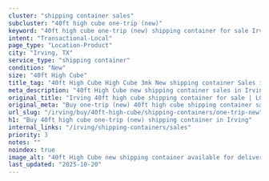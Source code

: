 ```yaml
---
cluster: "shipping container sales"
subcluster: "40ft high cube one-trip (new)"
keyword: "40ft high cube one-trip (new) shipping container for sale Irving, TX"
intent: "Transactional-Local"
page_type: "Location-Product"
city: "Irving, TX"
service_type: "shipping container"
condition: "New"
size: "40ft High Cube"
title_tag: "40ft High Cube High Cube 3mk New shipping container Sales in Irving | LC Container"
meta_description: "40ft High Cube new shipping container sales in Irving. High cube containers with extra height. Fast delivery, competitive pricing. Serving shipping containers area. Quote ID: S2Y. Call (214) 524-4168 for your free quote today."
original_title: "Irving 40ft high cube shipping container for sale | LC"
original_meta: "Buy one-trip (new) 40ft high cube shipping container sale with local delivery in Irving, TX. LC Container — local Since 2003. Request a fast quote today."
url_slug: "/irving/buy/40ft-high-cube/shipping-containers/one-trip-new"
h1: "Buy 40ft high cube one-trip (new) shipping container in Irving"
internal_links: "/irving/shipping-containers/sales"
priority: 3
notes: ""
noindex: true
image_alt: "40ft High Cube new shipping container available for delivery in Irving"
last_updated: "2025-10-20"
---
```


<!-- TODO: Add unique city/inventory copy, images, and internal links here. -->
